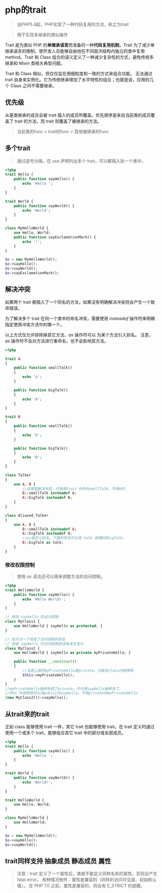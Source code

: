 # php的trait

> 自PHP5.4起，PHP实现了一种代码复用的方法，称之为trait

>用于实现多继承的类似操作

Trait 是为类似 PHP 的**单继承语言**而准备的一种**代码复用机制**。Trait 为了减少单继承语言的限制，使开发人员能够自由地在不同层次结构内独立的类中复用 method。Trait 和 Class 组合的语义定义了一种减少复杂性的方式，避免传统多继承和 Mixin 类相关典型问题。

Trait 和 Class 相似，但仅仅旨在用细粒度和一致的方式来组合功能。 无法通过 trait 自身来实例化。它为传统继承增加了水平特性的组合；也就是说，应用的几个 Class 之间不需要继承。



## 优先级

从基类继承的成员会被 trait 插入的成员所覆盖。优先顺序是来自当前类的成员覆盖了 trait 的方法，而 trait 则覆盖了被继承的方法。

> 当前类的func > trait的func > 其他被继承的func





## 多个trait

> 通过逗号分隔，在 use 声明列出多个 trait，可以都插入到一个类中。

```php
<?php
trait Hello {
    public function sayHello() {
        echo 'Hello ';
    }
}

trait World {
    public function sayWorld() {
        echo 'World';
    }
}

class MyHelloWorld {
    use Hello, World;
    public function sayExclamationMark() {
        echo '!';
    }
}

$o = new MyHelloWorld();
$o->sayHello();
$o->sayWorld();
$o->sayExclamationMark();
```





## 解决冲突



如果两个 trait 都插入了一个同名的方法，如果没有明确解决冲突将会产生一个致命错误。

为了解决多个 trait 在同一个类中的命名冲突，需要使用 *insteadof* 操作符来明确指定使用冲突方法中的哪一个。

以上方式仅允许排除掉其它方法，*as* 操作符可以 为某个方法引入别名。 注意，*as* 操作符不会对方法进行重命名，也不会影响其方法。



```php
<?php

trait A
{
    public function smallTalk()
    {
        echo 'a';
    }

    public function bigTalk()
    {
        echo 'A';
    }
}

trait B
{
    public function smallTalk()
    {
        echo 'b';
    }

    public function bigTalk()
    {
        echo 'B';
    }
}

class Talker
{
    use A, B {
        //这里是解决冲突，代表用trait B中的smallTalk，不用A的
        B::smallTalk insteadof A;
        A::bigTalk insteadof B;
    }
}

class Aliased_Talker
{
    use A, B {
        B::smallTalk insteadof A;
        A::bigTalk insteadof B;
        //as是定义别名，下面的写法可以用 talk 调用B的bigTalk。
        B::bigTalk as talk;
    }
}


```



### 修改权限控制

> 使用 *as* 语法还可以用来调整方法的访问控制。

```php
<?php
trait HelloWorld {
    public function sayHello() {
        echo 'Hello World!';
    }
}

// 修改 sayHello 的访问控制
class MyClass1 {
    use HelloWorld { sayHello as protected; }
}

// 给方法一个改变了访问控制的别名
// 原版 sayHello 的访问控制则没有发生变化
class MyClass2 {
    use HelloWorld { sayHello as private myPrivateHello; }

    public function __construct()
    {
        //注意上面的myPrivateHello是private。只能在class内部使用
        $this->myPrivateHello();
    }
}
//myPrivateHello被修改成了private，不代表sayHello被修改了。
//所以 外部调用可以调public的sayHello，不能private的myPrivateHello
(new MyClass2())->sayHello();

```



## 从trait来的trait

正如 class 能够使用 trait 一样，其它 trait 也能够使用 trait。在 trait 定义时通过使用一个或多个 trait，能够组合其它 trait 中的部分或全部成员。



```php
<?php
trait Hello {
    public function sayHello() {
        echo 'Hello ';
    }
}

trait World {
    public function sayWorld() {
        echo 'World!';
    }
}

trait HelloWorld {
    use Hello, World;
}

class MyHelloWorld {
    use HelloWorld;
}

$o = new MyHelloWorld();
$o->sayHello();
$o->sayWorld();
```



## trait同样支持 抽象成员 静态成员 属性

> 注意：trait 定义了一个属性后，类就不能定义同样名称的属性，否则会产生 fatal error。 有种情况例外：属性是兼容的（同样的访问可见度、初始默认值）。 在 PHP 7.0 之前，属性是兼容的，则会有 E_STRICT 的提醒。